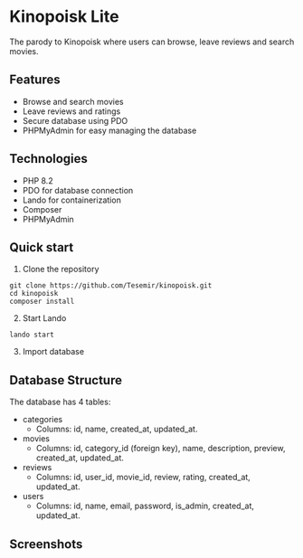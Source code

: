# Kinopoisk Lite 
The parody to Kinopoisk where users can browse, leave reviews and search movies.

## Features
- Browse and search movies
- Leave reviews and ratings
- Secure database using PDO
- PHPMyAdmin for easy managing the database

## Technologies
- PHP 8.2
- PDO for database connection
- Lando for containerization
- Composer
- PHPMyAdmin

## Quick start
1. Clone the repository
```text
git clone https://github.com/Tesemir/kinopoisk.git
cd kinopoisk
composer install
```
2. Start Lando
```text
lando start
```
3. Import database

## Database Structure
The database has 4 tables:
- categories
  - Columns: id, name, created_at, updated_at.
- movies
  - Columns: id, category_id (foreign key), name, description, preview, created_at, updated_at.
- reviews
  - Columns: id, user_id, movie_id, review, rating, created_at, updated_at.
- users
  - Columns: id, name, email, password, is_admin, created_at, updated_at.

## Screenshots